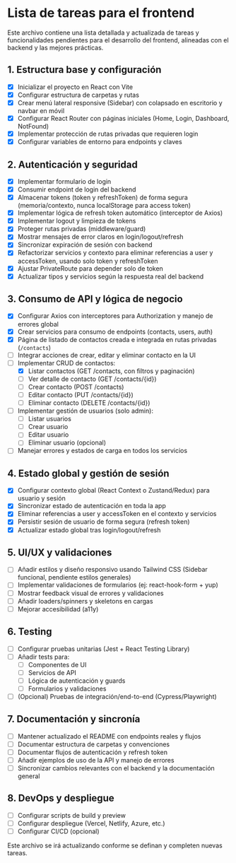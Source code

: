 # Lista de tareas para el frontend

Este archivo contiene una lista detallada y actualizada de tareas y funcionalidades pendientes para el desarrollo del frontend, alineadas con el backend y las mejores prácticas.

## 1. Estructura base y configuración
- [x] Inicializar el proyecto en React con Vite
- [x] Configurar estructura de carpetas y rutas
- [x] Crear menú lateral responsive (Sidebar) con colapsado en escritorio y navbar en móvil
- [x] Configurar React Router con páginas iniciales (Home, Login, Dashboard, NotFound)
- [x] Implementar protección de rutas privadas que requieren login
- [x] Configurar variables de entorno para endpoints y claves

## 2. Autenticación y seguridad
- [x] Implementar formulario de login
- [x] Consumir endpoint de login del backend
- [x] Almacenar tokens (token y refreshToken) de forma segura (memoria/contexto, nunca localStorage para access token)
- [x] Implementar lógica de refresh token automático (interceptor de Axios)
- [x] Implementar logout y limpieza de tokens
- [x] Proteger rutas privadas (middleware/guard)
- [x] Mostrar mensajes de error claros en login/logout/refresh
- [x] Sincronizar expiración de sesión con backend
- [x] Refactorizar servicios y contexto para eliminar referencias a user y accessToken, usando solo token y refreshToken
- [x] Ajustar PrivateRoute para depender solo de token
- [x] Actualizar tipos y servicios según la respuesta real del backend

## 3. Consumo de API y lógica de negocio
- [x] Configurar Axios con interceptores para Authorization y manejo de errores global
- [x] Crear servicios para consumo de endpoints (contacts, users, auth)
- [x] Página de listado de contactos creada e integrada en rutas privadas (`/contacts`)
- [ ] Integrar acciones de crear, editar y eliminar contacto en la UI
- [ ] Implementar CRUD de contactos:
    - [x] Listar contactos (GET /contacts, con filtros y paginación)
    - [ ] Ver detalle de contacto (GET /contacts/{id})
    - [ ] Crear contacto (POST /contacts)
    - [ ] Editar contacto (PUT /contacts/{id})
    - [ ] Eliminar contacto (DELETE /contacts/{id})
- [ ] Implementar gestión de usuarios (solo admin):
    - [ ] Listar usuarios
    - [ ] Crear usuario
    - [ ] Editar usuario
    - [ ] Eliminar usuario (opcional)
- [ ] Manejar errores y estados de carga en todos los servicios

## 4. Estado global y gestión de sesión
- [x] Configurar contexto global (React Context o Zustand/Redux) para usuario y sesión
- [x] Sincronizar estado de autenticación en toda la app
- [x] Eliminar referencias a user y accessToken en el contexto y servicios
- [x] Persistir sesión de usuario de forma segura (refresh token)
- [x] Actualizar estado global tras login/logout/refresh

## 5. UI/UX y validaciones
- [ ] Añadir estilos y diseño responsivo usando Tailwind CSS (Sidebar funcional, pendiente estilos generales)
- [ ] Implementar validaciones de formularios (ej: react-hook-form + yup)
- [ ] Mostrar feedback visual de errores y validaciones
- [ ] Añadir loaders/spinners y skeletons en cargas
- [ ] Mejorar accesibilidad (a11y)

## 6. Testing
- [ ] Configurar pruebas unitarias (Jest + React Testing Library)
- [ ] Añadir tests para:
    - [ ] Componentes de UI
    - [ ] Servicios de API
    - [ ] Lógica de autenticación y guards
    - [ ] Formularios y validaciones
- [ ] (Opcional) Pruebas de integración/end-to-end (Cypress/Playwright)

## 7. Documentación y sincronía
- [ ] Mantener actualizado el README con endpoints reales y flujos
- [ ] Documentar estructura de carpetas y convenciones
- [ ] Documentar flujos de autenticación y refresh token
- [ ] Añadir ejemplos de uso de la API y manejo de errores
- [ ] Sincronizar cambios relevantes con el backend y la documentación general

## 8. DevOps y despliegue
- [ ] Configurar scripts de build y preview
- [ ] Configurar despliegue (Vercel, Netlify, Azure, etc.)
- [ ] Configurar CI/CD (opcional)

Este archivo se irá actualizando conforme se definan y completen nuevas tareas.
